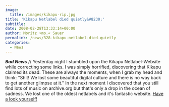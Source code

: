 ```yaml
---
image:
  title: /images/kikapu-rip.jpg
title: 'Kikapu Netlabel died quietly&#8230;'
subtitle: 
date: 2008-02-28T13:33:14+00:00
author: Moritz »mo.« Sauer
permalink: /news/328-kikapu-netlabel-died-quietly
categories:
  - News
---
```

***Bad News*** // Yesterday night I stumbled upon the Kikapu Netlabel-Website while correcting some links. I was simply horrified, discovering that Kikapu claimed its dead. These are always the moments, when I grab my head and think: "Shit! We lost some beautiful digital culture and there is no way back to get another glimpse at it." In the next moment I discovered that you still find lots of music on archive.org but that's only a drop in the ocean of sadness. We lost one of the oldest netlabels and it's fantastic website. [Have a look yourself!](http://www.kikapu.com)